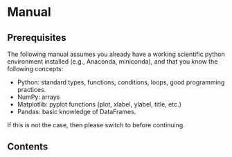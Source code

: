# Manual

## Prerequisites

The following manual assumes you already have a working scientific python environment installed (e.g., Anaconda, miniconda), and that you know the following concepts:

- Python: standard types, functions, conditions, loops, good programming practices.
- NumPy: arrays
- Matplotlib: pyplot functions (plot, xlabel, ylabel, title, etc.)
- Pandas: basic knowledge of DataFrames.

If this is not the case, then please switch to [](python_for_beginners.md) before continuing.

## Contents

```{tableofcontents}
```
